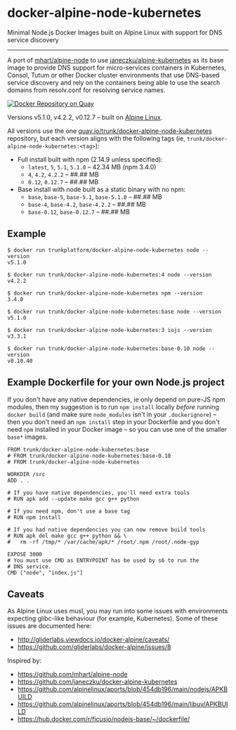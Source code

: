 # docker-alpine-node-kubernetes
Minimal Node.js Docker Images built on Alpine Linux with support for DNS service discovery

---------------------------------------------------------

A port of [mhart/alpine-node](https://hub.docker.com/r/mhart/alpine-node/) to
use [janeczku/alpine-kubernetes](https://hub.docker.com/r/janeczku/alpine-kubernetes/)
as its base image
to provide DNS support for  micro-services containers in Kubernetes, Consol,
Tutum or other Docker cluster environments that use DNS-based service discovery
and rely on the containers being able to use the search domains from resolv.conf
for resolving service names.

[![Docker Repository on Quay](https://quay.io/repository/trunk/docker-alpine-node-kubernetes/status "Docker Repository on Quay")](https://quay.io/repository/trunk/docker-alpine-node-kubernetes)

Versions v5.1.0, v4.2.2, v0.12.7 – built on [Alpine Linux](https://alpinelinux.org/).

All versions use the one [quay.io/trunk/docker-alpine-node-kubernetes](https://quay.io/repository/trunk/docker-alpine-node-kubernetes/)
repository, but each version aligns with the following tags (ie, `trunk/docker-alpine-node-kubernetes:<tag>`):

- Full install built with npm (2.14.9 unless specified):
  - `latest`, `5`, `5.1`, `5.1.0` – 42.34 MB (npm 3.4.0)
  - `4`, `4.2`, `4.2.2` – ##.## MB
  - `0.12`, `0.12.7` – ##.## MB
- Base install with node built as a static binary with no npm:
  - `base`, `base-5`, `base-5.1`, `base-5.1.0` – ##.## MB
  - `base-4`, `base-4.2`, `base-4.2.2` – ##.## MB
  - `base-0.12`, `base-0.12.7` – ##.## MB

Example
-------

    $ docker run trunkplatform/docker-alpine-node-kubernetes node --version
    v5.1.0

    $ docker run trunk/docker-alpine-node-kubernetes:4 node --version
    v4.2.2

    $ docker run trunk/docker-alpine-node-kubernetes npm --version
    3.4.0

    $ docker run trunk/docker-alpine-node-kubernetes:base node --version
    v5.1.0

    $ docker run trunk/docker-alpine-node-kubernetes:3 iojs --version
    v3.3.1

    $ docker run trunk/docker-alpine-node-kubernetes:base-0.10 node --version
    v0.10.40

Example Dockerfile for your own Node.js project
-----------------------------------------------

If you don't have any native dependencies, ie only depend on pure-JS npm
modules, then my suggestion is to run `npm install` locally *before* running
`docker build` (and make sure `node_modules` isn't in your `.dockerignore`) –
then you don't need an `npm install` step in your Dockerfile and you don't need
`npm` installed in your Docker image – so you can use one of the smaller
`base*` images.

    FROM trunk/docker-alpine-node-kubernetes:base
    # FROM trunk/docker-alpine-node-kubernetes:base-0.10
    # FROM trunk/docker-alpine-node-kubernetes

    WORKDIR /src
    ADD . .

    # If you have native dependencies, you'll need extra tools
    # RUN apk add --update make gcc g++ python

    # If you need npm, don't use a base tag
    # RUN npm install

    # If you had native dependencies you can now remove build tools
    # RUN apk del make gcc g++ python && \
    #   rm -rf /tmp/* /var/cache/apk/* /root/.npm /root/.node-gyp

    EXPOSE 3000
    # You must use CMD as ENTRYPOINT has be used by s6 to run the
    # DNS service.
    CMD ["node", "index.js"]

Caveats
-------

As Alpine Linux uses musl, you may run into some issues with environments
expecting glibc-like behaviour (for example, Kubernetes). Some of these issues
are documented here:

- http://gliderlabs.viewdocs.io/docker-alpine/caveats/
- https://github.com/gliderlabs/docker-alpine/issues/8

Inspired by:

- https://github.com/mhart/alpine-node
- https://github.com/janeczku/docker-alpine-kubernetes
- https://github.com/alpinelinux/aports/blob/454db196/main/nodejs/APKBUILD
- https://github.com/alpinelinux/aports/blob/454db196/main/libuv/APKBUILD
- https://hub.docker.com/r/ficusio/nodejs-base/~/dockerfile/
